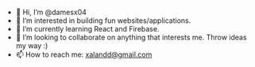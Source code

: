 - 👋 Hi, I’m @damesx04
- 👀 I’m interested in building fun websites/applications. 
- 🌱 I’m currently learning React and Firebase.
- 💞️ I’m looking to collaborate on anything that interests me. Throw ideas my way :)
- 📫 How to reach me: xalandd@gmail.com

<!---
damesx04/damesx04 is a ✨ special ✨ repository because its `README.md` (this file) appears on your GitHub profile.
You can click the Preview link to take a look at your changes.
--->

